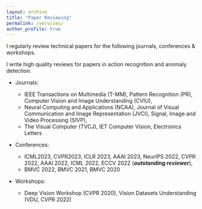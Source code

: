 ```yaml
---
layout: archive
title: "Paper Reviewing"
permalink: /services/
author_profile: true
---
```


<!-- Paper Reviewing
====== -->

I regularly review technical papers for the following journals, conferences & workshops. 

I write high quality reviews for papers in action recognition and anomaly detection.

* Journals:
  * IEEE Transactions on Multimedia (T-MM), Pattern Recognition (PR), Computer Vision and Image Understanding (CVIU),
  * Neural Computing and Applications (NCAA), Journal of Visual Communication and Image Representation (JVCI), Signal, Image and Video Processing (SIVP),
  * The Visual Computer (TVCJ), IET Computer Vision, Electronics Letters
 
* Conferences:
  * ICML2023, CVPR2023, ICLR 2023, AAAI 2023, NeurIPS 2022, CVPR 2022, AAAI 2022, ICML 2022, ECCV 2022 (***outstanding reviewer***),
  * BMVC 2022, BMVC 2021, BMVC 2020

* Workshops:
  * Deep Vision Workshop (CVPR 2020), Vision Datasets Understanding (VDU, CVPR 2022)

